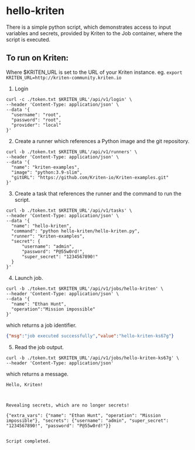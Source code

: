 # hello-kriten

There is a simple python script, which demonstrates access to input variables and secrets, provided by Kriten to the Job container, where the script is executed.

## To run on Kriten:

Where $KRITEN_URL is set to the URL of your Kriten instance.
eg. `export KRITEN_URL=http://kriten-community.kriten.io`

1. Login
```console
curl -c ./token.txt $KRITEN_URL'/api/v1/login' \
--header 'Content-Type: application/json' \
--data '{
  "username": "root",
  "password": "root",
  "provider": "local"
}' 
```
2. Create a runner which references a Python image and the git repository.
```console
curl -b ./token.txt $KRITEN_URL'/api/v1/runners' \
--header 'Content-Type: application/json' \
--data '{
  "name": "kriten-examples",
  "image": "python:3.9-slim",
  "gitURL": "https://github.com/Kriten-io/Kriten-examples.git"
}'
```
3. Create a task that references the runner and the command to run the script.
```console
curl -b ./token.txt $KRITEN_URL'/api/v1/tasks' \
--header 'Content-Type: application/json' \
--data '{
  "name": "hello-kriten",
  "command": "python hello-kriten/hello-kriten.py",
  "runner": "kriten-examples",
  "secret": {
      "username": "admin",
      "password": "P@55w0rd!",
      "super_secret": "1234567890!"
  }
}'
```
4. Launch job.
```console
curl -b ./token.txt $KRITEN_URL'/api/v1/jobs/hello-kriten' \
--header 'Content-Type: application/json' \
--data '{
  "name": "Ethan Hunt",
  "operation":"Mission impossible"
}'
```
   which returns a job identifier.
```json
{"msg":"job executed successfully","value":"hello-kriten-ks67g"}
```
5. Read the job output.
```console
curl -b ./token.txt $KRITEN_URL'/api/v1/jobs/hello-kriten-ks67g' \
--header 'Content-Type: application/json'
```
   which returns a message.
```console
Hello, Kriten!



Revealing secrets, which are no longer secrets!

{"extra_vars": {"name": "Ethan Hunt", "operation": "Mission impossible"}, "secrets": {"username": "admin", "super_secret": "1234567890!", "password": "P@55w0rd!"}}


Script completed.
```
